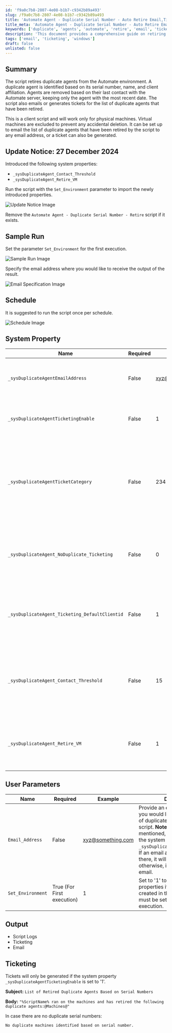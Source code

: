 ```yaml
---
id: 'f9a0c7b8-2807-4e08-b1b7-c9342b89a493'
slug: /f9a0c7b8-2807-4e08-b1b7-c9342b89a493
title: 'Automate Agent - Duplicate Serial Number - Auto Retire Email,Ticket'
title_meta: 'Automate Agent - Duplicate Serial Number - Auto Retire Email,Ticket'
keywords: ['duplicate', 'agents', 'automate', 'retire', 'email', 'ticketing']
description: 'This document provides a comprehensive guide on retiring duplicate agents in the ConnectWise Automate environment. It explains how the script identifies duplicate agents based on their serial number, name, and client affiliation, and outlines the process for keeping only the most recent agent. Additionally, it covers the configuration options for email notifications and ticket generation for retired agents.'
tags: ['email', 'ticketing', 'windows']
draft: false
unlisted: false
---
```


## Summary

The script retires duplicate agents from the Automate environment. A duplicate agent is identified based on its serial number, name, and client affiliation. Agents are removed based on their last contact with the Automate server, keeping only the agent with the most recent date. The script also emails or generates tickets for the list of duplicate agents that have been retired.

This is a client script and will work only for physical machines. Virtual machines are excluded to prevent any accidental deletion. It can be set up to email the list of duplicate agents that have been retired by the script to any email address, or a ticket can also be generated.

## Update Notice: 27 December 2024

Introduced the following system properties:
- `_sysDuplicateAgent_Contact_Threshold`
- `_sysDuplicateAgent_Retire_VM`

Run the script with the `Set_Environment` parameter to import the newly introduced properties.

![Update Notice Image](../../../static/img/Automate-Agent---Duplicate-Serial-Number---Auto-Retire-Email,Ticket/image_1.png)

Remove the `Automate Agent - Duplicate Serial Number - Retire` script if it exists.

## Sample Run

Set the parameter `Set_Environment` for the first execution.

![Sample Run Image](../../../static/img/Automate-Agent---Duplicate-Serial-Number---Auto-Retire-Email,Ticket/image_2.png)

Specify the email address where you would like to receive the output of the result.

![Email Specification Image](../../../static/img/Automate-Agent---Duplicate-Serial-Number---Auto-Retire-Email,Ticket/image_3.png)

## Schedule

It is suggested to run the script once per schedule.

![Schedule Image](../../../static/img/Automate-Agent---Duplicate-Serial-Number---Auto-Retire-Email,Ticket/image_4.png)

## System Property

| Name                                          | Required | Example                          | Description                                                                                                                                                                                                                 |
|-----------------------------------------------|----------|----------------------------------|-----------------------------------------------------------------------------------------------------------------------------------------------------------------------------------------------------------------------------|
| `_sysDuplicateAgentEmailAddress`              | False    | [xyz@something.com](mailto:xyz@something.com) | Universal email address where you would like to receive the list of duplicate agents that have been retired by the script.                                                                                                 |
| `_sysDuplicateAgentTicketingEnable`           | False    | 1                                | Set to '1' if you would like to receive a ticket with a list of duplicate agents; otherwise, leave it blank or set to '0'.                                                                                               |
| `_sysDuplicateAgentTicketCategory`            | False    | 234                              | Specify the ticket creation category to direct tickets to the correct board in Manage. **Note:** If no ticket creation category is mentioned, the script will use the universal ticket creation category in the global System property `MonitorTicketCategory`. |
| `_sysDuplicateAgent_NoDuplicate_Ticketing`    | False    | 0                                | Set to '1' to receive tickets/emails when there are no duplicate agents. The default value is '0', meaning the script will not generate tickets/emails if no duplicate agents are found.                                 |
| `_sysDuplicateAgent_Ticketing_DefaultClientid`| False    | 1                                | Client ID under which tickets should be generated. The default value is '1', meaning tickets will be generated under the client whose client ID is '1' in the environment.                                                  |
| `_sysDuplicateAgent_Contact_Threshold`        | False    | 15                               | Define the threshold for the number of days after which duplicate agents should be retired. If this property is not specified, duplicate agents with a last contact time of more than an hour will be automatically removed. |
| `_sysDuplicateAgent_Retire_VM`                | False    | 1                                | Set to '1' to retire duplicate virtual machines as well (based on serial number). If nothing is mentioned, the script will not retire duplicate virtual machines.                                                          |

## User Parameters

| Name             | Required                  | Example                          | Description                                                                                                                                                                                                                 |
|------------------|---------------------------|----------------------------------|-----------------------------------------------------------------------------------------------------------------------------------------------------------------------------------------------------------------------------|
| `Email_Address`   | False                     | [xyz@something.com](mailto:xyz@something.com) | Provide an email address where you would like to receive the list of duplicate agents retired by the script. **Note:** If nothing is mentioned, the script will check the system property `_sysDuplicateAgentEmailAddress`. If an email address is specified there, it will send an email to it; otherwise, it will not send any email. |
| `Set_Environment` | True (For First execution) | 1                                | Set to '1' to create the system properties if they are not already created in the environment. This must be set to '1' for the first execution.                                                                              |

## Output

- Script Logs
- Ticketing
- Email

## Ticketing

Tickets will only be generated if the system property `_sysDuplicateAgentTicketingEnable` is set to '1'.

**Subject:** `List of Retired Duplicate Agents Based on Serial Numbers`

**Body:** `"%ScriptName% ran on the machines and has retired the following duplicate agents:@Machines@"`

In case there are no duplicate serial numbers:

`No duplicate machines identified based on serial number.`


